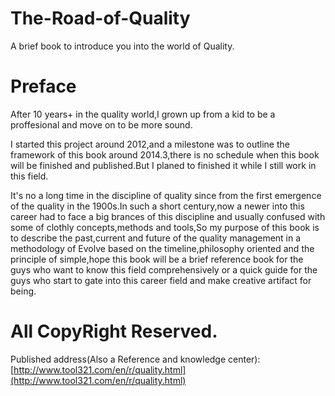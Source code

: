 # The-Road-of-Quality
A brief book to introduce you into the world of Quality.
# Preface
After 10 years+ in the quality world,I grown up from a kid to be a proffesional and move on to be more sound.

I started this project around 2012,and a milestone was to outline the framework of this book around 2014.3,there is no schedule when this book will be finished and  published.But I planed to finished it while I still work in this field.

It's no a long time in the discipline of quality since from the first emergence of the quality in the 1900s.In such a short century,now a newer into this career had to face a big brances of this discipline and usually confused with some of clothly concepts,methods and tools,So my purpose of this book is to describe the past,current and future of the quality management in a methodology of Evolve based on the timeline,philosophy oriented and the principle of simple,hope this book will be a brief reference book for the guys who want to know this field comprehensively or a quick guide for the guys who start to gate into this career field and make creative artifact for being.

# All CopyRight Reserved.
Published address(Also a Reference and knowledge center):[http://www.tool321.com/en/r/quality.html](http://www.tool321.com/en/r/quality.html)
